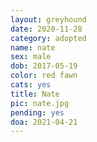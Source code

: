 ```yaml
---
layout: greyhound
date: 2020-11-28
category: adopted
name: nate
sex: male
dob: 2017-05-19
color: red fawn
cats: yes
title: Nate
pic: nate.jpg
pending: yes
doa: 2021-04-21
---
```


